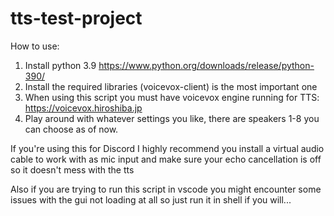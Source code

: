 # tts-test-project
How to use:
1) Install python 3.9 https://www.python.org/downloads/release/python-390/
2) Install the required libraries (voicevox-client) is the most important one
3) When using this script you must have voicevox engine running for TTS: https://voicevox.hiroshiba.jp
4) Play around with whatever settings you like, there are speakers 1-8 you can choose as of now.

If you're using this for Discord I highly recommend you install a virtual audio cable to work with as mic input
and make sure your echo cancellation is off so it doesn't mess with the tts

Also if you are trying to run this script in vscode you might encounter some issues with the gui not loading at all so just run it in shell if you will...
